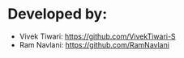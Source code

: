 # Developed by:
- Vivek Tiwari: https://github.com/VivekTiwari-S
- Ram Navlani: https://github.com/RamNavlani
